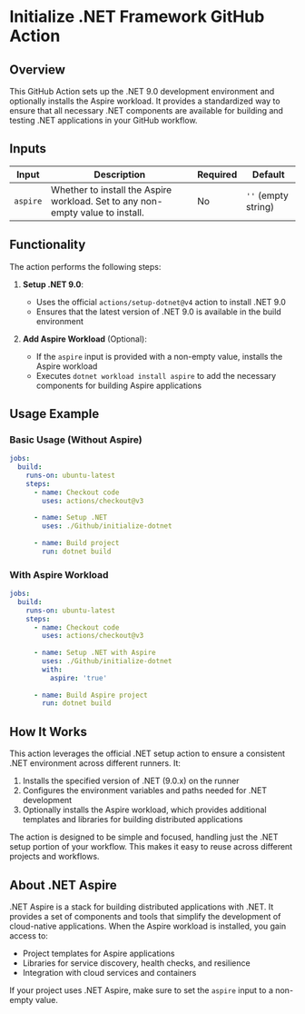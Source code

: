 # Initialize .NET Framework GitHub Action

## Overview
This GitHub Action sets up the .NET 9.0 development environment and optionally installs the Aspire workload. It provides a standardized way to ensure that all necessary .NET components are available for building and testing .NET applications in your GitHub workflow.

## Inputs

| Input | Description | Required | Default |
|-------|-------------|----------|---------|
| `aspire` | Whether to install the Aspire workload. Set to any non-empty value to install. | No | `''` (empty string) |

## Functionality

The action performs the following steps:

1. **Setup .NET 9.0**:
   - Uses the official `actions/setup-dotnet@v4` action to install .NET 9.0
   - Ensures that the latest version of .NET 9.0 is available in the build environment

2. **Add Aspire Workload** (Optional):
   - If the `aspire` input is provided with a non-empty value, installs the Aspire workload
   - Executes `dotnet workload install aspire` to add the necessary components for building Aspire applications

## Usage Example

### Basic Usage (Without Aspire)

```yaml
jobs:
  build:
    runs-on: ubuntu-latest
    steps:
      - name: Checkout code
        uses: actions/checkout@v3
        
      - name: Setup .NET
        uses: ./Github/initialize-dotnet
        
      - name: Build project
        run: dotnet build
```

### With Aspire Workload

```yaml
jobs:
  build:
    runs-on: ubuntu-latest
    steps:
      - name: Checkout code
        uses: actions/checkout@v3
        
      - name: Setup .NET with Aspire
        uses: ./Github/initialize-dotnet
        with:
          aspire: 'true'
        
      - name: Build Aspire project
        run: dotnet build
```

## How It Works

This action leverages the official .NET setup action to ensure a consistent .NET environment across different runners. It:

1. Installs the specified version of .NET (9.0.x) on the runner
2. Configures the environment variables and paths needed for .NET development
3. Optionally installs the Aspire workload, which provides additional templates and libraries for building distributed applications

The action is designed to be simple and focused, handling just the .NET setup portion of your workflow. This makes it easy to reuse across different projects and workflows.

## About .NET Aspire

.NET Aspire is a stack for building distributed applications with .NET. It provides a set of components and tools that simplify the development of cloud-native applications. When the Aspire workload is installed, you gain access to:

- Project templates for Aspire applications
- Libraries for service discovery, health checks, and resilience
- Integration with cloud services and containers

If your project uses .NET Aspire, make sure to set the `aspire` input to a non-empty value.